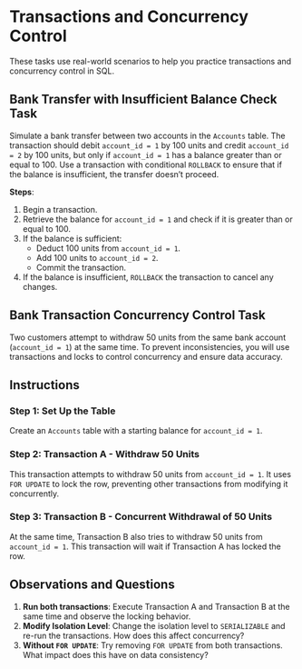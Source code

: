 
# Transactions and Concurrency Control

These tasks use real-world scenarios to help you practice transactions and concurrency control in SQL. 

## Bank Transfer with Insufficient Balance Check Task  
Simulate a bank transfer between two accounts in the `Accounts` table. The transaction should debit `account_id = 1` by 100 units and credit `account_id = 2` by 100 units, but only if `account_id = 1` has a balance greater than or equal to 100. Use a transaction with conditional `ROLLBACK` to ensure that if the balance is insufficient, the transfer doesn’t proceed.

**Steps**:
1. Begin a transaction.
2. Retrieve the balance for `account_id = 1` and check if it is greater than or equal to 100.
3. If the balance is sufficient:
   - Deduct 100 units from `account_id = 1`.
   - Add 100 units to `account_id = 2`.
   - Commit the transaction.
4. If the balance is insufficient, `ROLLBACK` the transaction to cancel any changes.

## Bank Transaction Concurrency Control Task
Two customers attempt to withdraw 50 units from the same bank account (`account_id = 1`) at the same time. To prevent inconsistencies, you will use transactions and locks to control concurrency and ensure data accuracy.

## Instructions

### Step 1: Set Up the Table
Create an `Accounts` table with a starting balance for `account_id = 1`.

### Step 2: Transaction A - Withdraw 50 Units
This transaction attempts to withdraw 50 units from `account_id = 1`. It uses `FOR UPDATE` to lock the row, preventing other transactions from modifying it concurrently. 

### Step 3: Transaction B - Concurrent Withdrawal of 50 Units
At the same time, Transaction B also tries to withdraw 50 units from `account_id = 1`. This transaction will wait if Transaction A has locked the row.

## Observations and Questions

1. **Run both transactions**: Execute Transaction A and Transaction B at the same time and observe the locking behavior.
2. **Modify Isolation Level**: Change the isolation level to `SERIALIZABLE` and re-run the transactions. How does this affect concurrency?
3. **Without `FOR UPDATE`**: Try removing `FOR UPDATE` from both transactions. What impact does this have on data consistency?


